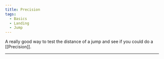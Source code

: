 ```yaml
---
title: Precision
tags:
  - Basics
  - Landing
  - Jump
---
```

A really good way to test the distance of a jump and see if you could do a [[Precision]].

---